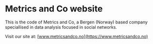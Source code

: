 Metrics and Co website
====================

This is the code of Metrics and Co, a Bergen (Norway) based company speciallised in data analysis focused in social networks.


Visit our site at: [www.metricsandco.no](https://www.metricsandco.no)

